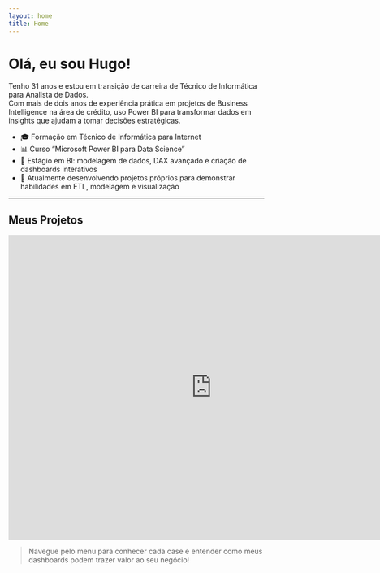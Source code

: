 ```yaml
---
layout: home
title: Home
---
```


# Olá, eu sou Hugo!

Tenho 31 anos e estou em transição de carreira de Técnico de Informática para Analista de Dados.  
Com mais de dois anos de experiência prática em projetos de Business Intelligence na área de crédito, uso Power BI para transformar dados em insights que ajudam a tomar decisões estratégicas.

- 🎓 Formação em Técnico de Informática para Internet  
- 📊 Curso “Microsoft Power BI para Data Science”  
- 💼 Estágio em BI: modelagem de dados, DAX avançado e criação de dashboards interativos  
- 🚀 Atualmente desenvolvendo projetos próprios para demonstrar habilidades em ETL, modelagem e visualização

---

## Meus Projetos

<!-- Exemplo de embed de Power BI -->
<iframe width="800" height="600"
        src="https://app.powerbi.com/view?r=SEU_LINK_AQUI"
        frameborder="0" allowFullScreen="true"></iframe>

> Navegue pelo menu para conhecer cada case e entender como meus dashboards podem trazer valor ao seu negócio!

